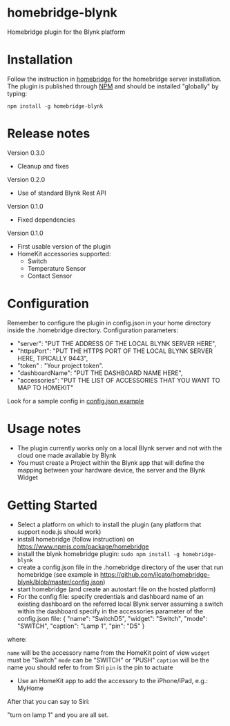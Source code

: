 # homebridge-blynk

Homebridge plugin for the Blynk platform

# Installation
Follow the instruction in [homebridge](https://www.npmjs.com/package/homebridge) for the homebridge server installation.
The plugin is published through [NPM](https://www.npmjs.com/package/homebridge-blynk) and should be installed "globally" by typing:

    npm install -g homebridge-blynk
    
# Release notes
Version 0.3.0
+ Cleanup and fixes

Version 0.2.0
+ Use of standard Blynk Rest API

Version 0.1.0
+ Fixed dependencies

Version 0.1.0
+ First usable version of the plugin
+ HomeKit accessories supported:
	+ Switch
	+ Temperature Sensor
	+ Contact Sensor
	
# Configuration
Remember to configure the plugin in config.json in your home directory inside the .homebridge directory. Configuration parameters:
+ "server": "PUT THE ADDRESS OF THE LOCAL BLYNK SERVER HERE",
+ "httpsPort": "PUT THE HTTPS PORT OF THE LOCAL BLYNK SERVER HERE, TIPICALLY 9443",
+ "token" : "Your project token".
+ "dashboardName": "PUT THE DASHBOARD NAME HERE",
+ "accessories": "PUT THE LIST OF ACCESSORIES THAT YOU WANT TO MAP TO HOMEKIT"

Look for a sample config in [config.json example](https://github.com/ilcato/homebridge-blynk/blob/master/config.json)

# Usage notes
+ The plugin currently works only on a local Blynk server and not with the cloud one made available by Blynk
+ You must create a Project within the Blynk app that will define the mapping between your hardware device, the server and the Blynk Widget

# Getting Started
+ Select a platform on which to install the plugin (any platform that support node.js should work)
+ install homebridge (follow instruction) on https://www.npmjs.com/package/homebridge
+ install the blynk homebridge plugin: 
```sudo npm install -g homebridge-blynk```
+ create a config.json file in the .homebridge directory of the user that run homebridge (see example in https://github.com/ilcato/homebridge-blynk/blob/master/config.json)
+ start homebridge (and create an autostart file on the hosted platform)
+ For the config file:
specify credentials and dashboard name of an existing dashboard on the referred local Blynk server
assuming a switch within the dashboard specify in the accessories parameter of the config.json file:
{ "name": "SwitchD5", "widget": "Switch", "mode": "SWITCH", "caption": "Lamp 1", "pin": "D5" }

where:

`name` will be the accessory name from the HomeKit point of view
`widget` must be "Switch"
`mode` can be "SWITCH" or "PUSH"
`caption` will be the name you should refer to from Siri
`pin` is the pin to actuate
+ Use an HomeKit app to add the accessory to the iPhone/iPad, e.g.: MyHome

After that you can say to Siri:

"turn on lamp 1" and you are all set.

